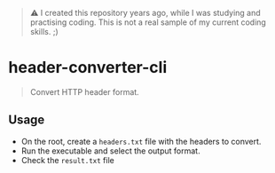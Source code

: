 > ⚠ I created this repository years ago, while I was studying and practising coding. 
> This is not a real sample of my current coding skills. ;)

# header-converter-cli

> Convert HTTP header format.

## Usage

* On the root, create a ``headers.txt`` file with the headers to convert.
* Run the executable and select the output format.
* Check the ``result.txt`` file
